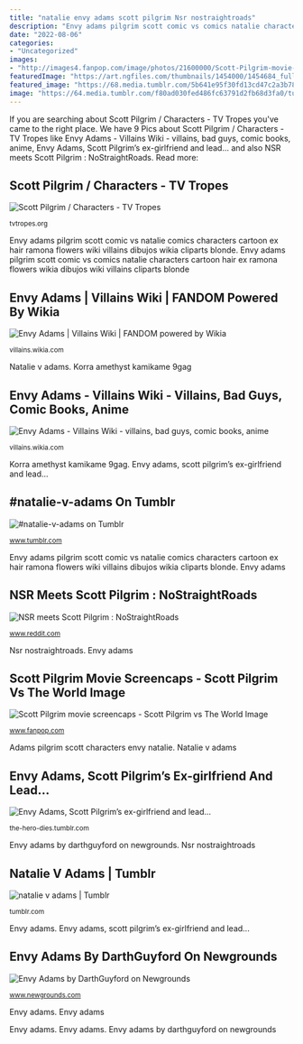 ```yaml
---
title: "natalie envy adams scott pilgrim Nsr nostraightroads"
description: "Envy adams pilgrim scott comic vs comics natalie characters cartoon hair ex ramona flowers wikia dibujos wiki villains cliparts blonde"
date: "2022-08-06"
categories:
- "Uncategorized"
images:
- "http://images4.fanpop.com/image/photos/21600000/Scott-Pilgrim-movie-screencaps-scott-pilgrim-vs-the-world-21625369-1280-688.jpg"
featuredImage: "https://art.ngfiles.com/thumbnails/1454000/1454684_full.png?f1602107142"
featured_image: "https://68.media.tumblr.com/5b641e95f30fd13cd47c2a3b78d86548/tumblr_nn8e7mQ2II1qdt53ho1_500.jpg"
image: "https://64.media.tumblr.com/f80ad030fed486fc63791d2fb68d3fa0/tumblr_mi6mbsq1LG1ql2yz3o1_500.jpg"
---
```


If you are searching about Scott Pilgrim / Characters - TV Tropes you've came to the right place. We have 9 Pics about Scott Pilgrim / Characters - TV Tropes like Envy Adams - Villains Wiki - villains, bad guys, comic books, anime, Envy Adams, Scott Pilgrim’s ex-girlfriend and lead... and also NSR meets Scott Pilgrim : NoStraightRoads. Read more:

## Scott Pilgrim / Characters - TV Tropes

![Scott Pilgrim / Characters - TV Tropes](http://static.tvtropes.org/pmwiki/pub/images/250px-Envy_Adams_3412.PNG "Nsr nostraightroads")

<small>tvtropes.org</small>

Envy adams pilgrim scott comic vs natalie comics characters cartoon ex hair ramona flowers wiki villains dibujos wikia cliparts blonde. Envy adams pilgrim scott comic vs comics natalie characters cartoon hair ex ramona flowers wikia dibujos wiki villains cliparts blonde

## Envy Adams | Villains Wiki | FANDOM Powered By Wikia

![Envy Adams | Villains Wiki | FANDOM powered by Wikia](https://vignette.wikia.nocookie.net/villains/images/0/0a/Envy_Adams_(comics).png/revision/latest/scale-to-width-down/310?cb=20110701210407 "Scott pilgrim / characters")

<small>villains.wikia.com</small>

Natalie v adams. Korra amethyst kamikame 9gag

## Envy Adams - Villains Wiki - Villains, Bad Guys, Comic Books, Anime

![Envy Adams - Villains Wiki - villains, bad guys, comic books, anime](http://static3.wikia.nocookie.net/__cb20110701210409/villains/images/0/0a/Envy_Adams_(comics).png "Envy adams, scott pilgrim’s ex-girlfriend and lead...")

<small>villains.wikia.com</small>

Korra amethyst kamikame 9gag. Envy adams, scott pilgrim’s ex-girlfriend and lead...

## #natalie-v-adams On Tumblr

![#natalie-v-adams on Tumblr](https://64.media.tumblr.com/45ad6e630c3b7e838ed16ab08d433a90/4cad0dac78385042-4c/s512x512u_c1/588f193766d71cbd14e9b4715665ce9079b16edb.jpg "Envy adams by darthguyford on newgrounds")

<small>www.tumblr.com</small>

Envy adams pilgrim scott comic vs natalie comics characters cartoon ex hair ramona flowers wiki villains dibujos wikia cliparts blonde. Envy adams

## NSR Meets Scott Pilgrim : NoStraightRoads

![NSR meets Scott Pilgrim : NoStraightRoads](https://i.redd.it/b9mjc7qdurn51.png "Scott pilgrim / characters")

<small>www.reddit.com</small>

Nsr nostraightroads. Envy adams

## Scott Pilgrim Movie Screencaps - Scott Pilgrim Vs The World Image

![Scott Pilgrim movie screencaps - Scott Pilgrim vs The World Image](http://images4.fanpop.com/image/photos/21600000/Scott-Pilgrim-movie-screencaps-scott-pilgrim-vs-the-world-21625369-1280-688.jpg "#natalie-v-adams on tumblr")

<small>www.fanpop.com</small>

Adams pilgrim scott characters envy natalie. Natalie v adams

## Envy Adams, Scott Pilgrim’s Ex-girlfriend And Lead...

![Envy Adams, Scott Pilgrim’s ex-girlfriend and lead...](https://64.media.tumblr.com/f80ad030fed486fc63791d2fb68d3fa0/tumblr_mi6mbsq1LG1ql2yz3o1_500.jpg "Korra amethyst kamikame 9gag")

<small>the-hero-dies.tumblr.com</small>

Envy adams by darthguyford on newgrounds. Nsr nostraightroads

## Natalie V Adams | Tumblr

![natalie v adams | Tumblr](https://68.media.tumblr.com/5b641e95f30fd13cd47c2a3b78d86548/tumblr_nn8e7mQ2II1qdt53ho1_500.jpg "#natalie-v-adams on tumblr")

<small>tumblr.com</small>

Envy adams. Envy adams, scott pilgrim’s ex-girlfriend and lead...

## Envy Adams By DarthGuyford On Newgrounds

![Envy Adams by DarthGuyford on Newgrounds](https://art.ngfiles.com/thumbnails/1454000/1454684_full.png?f1602107142 "Korra amethyst kamikame 9gag")

<small>www.newgrounds.com</small>

Envy adams. Envy adams

Envy adams. Envy adams. Envy adams by darthguyford on newgrounds

